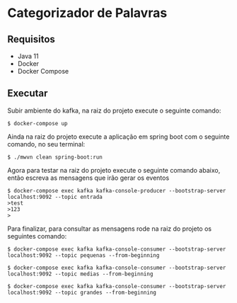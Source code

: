 # Categorizador de Palavras

## Requisitos

- Java 11
- Docker
- Docker Compose

## Executar


Subir ambiente do kafka, na raiz do projeto execute o seguinte comando:

```
$ docker-compose up
```

Ainda na raiz do projeto execute a aplicação em spring boot com o seguinte comando, no seu terminal:

```
$ ./mwvn clean spring-boot:run
```

Agora para testar na raiz do projeto execute o seguinte comando abaixo, então escreva as mensagens que irão gerar os eventos

```
$ docker-compose exec kafka kafka-console-producer --bootstrap-server localhost:9092 --topic entrada
>test
>123
>
```

Para finalizar, para consultar as mensagens rode na raiz do projeto os seguintes comando:

```
$ docker-compose exec kafka kafka-console-consumer --bootstrap-server localhost:9092 --topic pequenas --from-beginning
```

```
$ docker-compose exec kafka kafka-console-consumer --bootstrap-server localhost:9092 --topic medias --from-beginning
```

``` 
$ docker-compose exec kafka kafka-console-consumer --bootstrap-server localhost:9092 --topic grandes --from-beginning
```